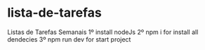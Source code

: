 # lista-de-tarefas
Listas de Tarefas Semanais
1º install nodeJs
2º npm i for install all dendecies
3º npm run dev for start project
